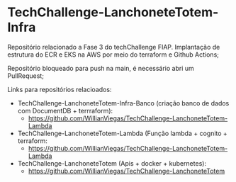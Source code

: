# TechChallenge-LanchoneteTotem-Infra
Repositório relacionado a Fase 3 do techChallenge FIAP. Implantação de estrutura do ECR e EKS na AWS por meio do terraform e Github Actions;

Repositório bloqueado para push na main, é necessário abri um PullRequest;

Links para repositórios relacioados:

- TechChallenge-LanchoneteTotem-Infra-Banco (criação banco de dados com DocumentDB + terrraform):
  - https://github.com/WillianViegas/TechChallenge-LanchoneteTotem-Lambda
- TechChallenge-LanchoneteTotem-Lambda (Função lambda + cognito + terraform:
  - https://github.com/WillianViegas/TechChallenge-LanchoneteTotem-Lambda
- TechChallenge-LanchoneteTotem (Apis + docker + kubernetes):
  - https://github.com/WillianViegas/TechChallenge-LanchoneteTotem
